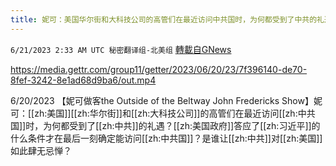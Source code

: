 ```yaml
---
title: 妮可：美国华尔街和大科技公司的高管们在最近访问中共国时，为何都受到了中共的礼遇？
---
```

`6/21/2023 2:33 AM UTC 秘密翻译组-北美组` [轉載自GNews](https://gnews.org/articles/1399276)


https://media.gettr.com/group11/getter/2023/06/20/23/7f396140-de70-8fef-3242-8e1ad68d9ba6/out.mp4

6/20/2023 【妮可做客the Outside of the Beltway John Fredericks Show】妮可：[[zh:美国]][[zh:华尔街]]和[[zh:大科技公司]]的高管们在最近访问[[zh:中共国]]时，为何都受到了[[zh:中共]]的礼遇？[[zh:美国政府]]答应了[[zh:习近平]]的什么条件才在最后一刻确定能访问[[zh:中共国]]？是谁让[[zh:中共]]对[[zh:美国]]如此肆无忌惮？
